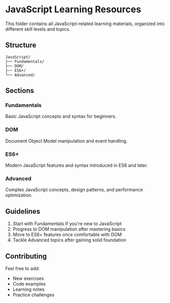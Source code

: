 # JavaScript Learning Resources

This folder contains all JavaScript-related learning materials, organized into different skill levels and topics.

## Structure

```
JavaScript/
├── Fundamentals/
├── DOM/
├── ES6+/
└── Advanced/
```

## Sections

### Fundamentals
Basic JavaScript concepts and syntax for beginners.

### DOM
Document Object Model manipulation and event handling.

### ES6+
Modern JavaScript features and syntax introduced in ES6 and later.

### Advanced
Complex JavaScript concepts, design patterns, and performance optimization.

## Guidelines

1. Start with Fundamentals if you're new to JavaScript
2. Progress to DOM manipulation after mastering basics
3. Move to ES6+ features once comfortable with DOM
4. Tackle Advanced topics after gaining solid foundation

## Contributing

Feel free to add:
- New exercises
- Code examples
- Learning notes
- Practice challenges
